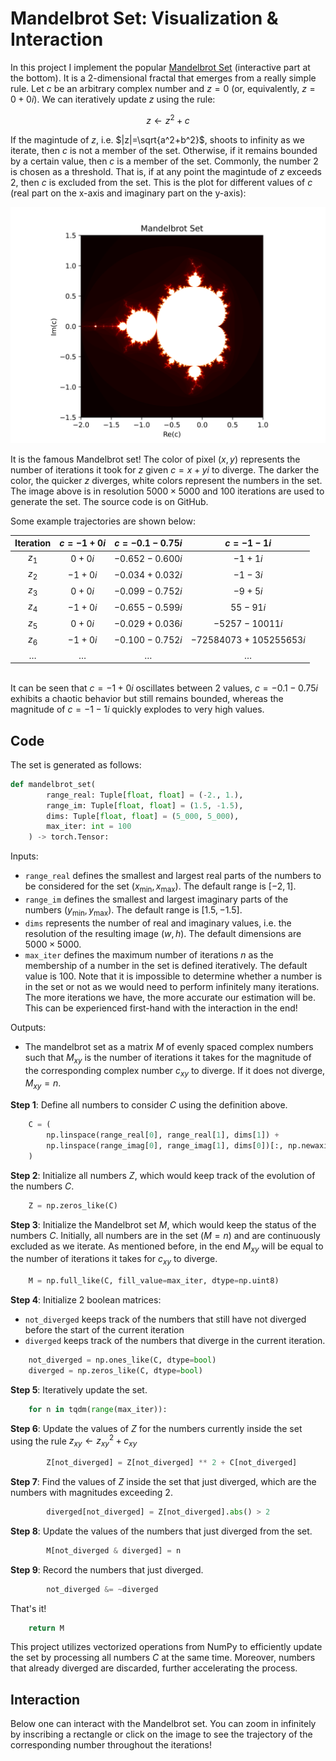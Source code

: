 # Mandelbrot Set: Visualization & Interaction

In this project I implement the popular [Mandelbrot Set](https://en.wikipedia.org/wiki/Mandelbrot_set) (interactive part at the bottom). It is a 2-dimensional fractal that emerges from a really simple rule. Let $c$ be an arbitrary complex number and $z=0$ (or, equivalently, $z=0+0i$). We can iteratively update $z$ using the rule:

$$
z\gets z^2+c
$$

If the magintude of $z$, i.e. $|z|=\sqrt{a^2+b^2}$, shoots to infinity as we iterate, then $c$ is not a member of the set. Otherwise, if it remains bounded by a certain value, then $c$ is a member of the set. Commonly, the number 2 is chosen as a threshold. That is, if at any point the magintude of $z$ exceeds 2, then $c$ is excluded from the set. This is the plot for different values of $c$ (real part on the x-axis and imaginary part on the y-axis):

![MandelbrotSetViz](../../assets/mandelbrot/image.png#mandelbrot_img)

It is the famous Mandelbrot set! The color of pixel $(x,y)$ represents the number of iterations it took for $z$ given $c=x+yi$ to diverge. The darker the color, the quicker $z$ diverges, white colors represent the numbers in the set. The image above is in resolution $5000\times5000$ and $100$ iterations are used to generate the set. The source code is on GitHub.

Some example trajectories are shown below:

| Iteration | $c=-1+0i$ | $c=-0.1-0.75i$ | $c=-1-1i$ |
|:---------:|:---------:|:--------------:|:---------:|
|   $z_1$   |  $0+0i$   |$-0.652-0.600i$ |$-1+1i$ |
|   $z_2$   |  $-1+0i$  |$-0.034+0.032i$ |$-1-3i$ |
|   $z_3$   |  $0+0i$   |$-0.099-0.752i$ |$-9+5i$ |
|   $z_4$   |  $-1+0i$  |$-0.655-0.599i$ |$55-91i$ |
|   $z_5$   |  $0+0i$   |$-0.029+0.036i$ |$-5257-10011i$ |
|   $z_6$   |  $-1+0i$  |$-0.100-0.752i$ |$-72584073+105255653i$ |
| $\ldots$  | $\ldots$  |    $\ldots$    |  $\ldots$  |

<br>It can be seen that $c=-1+0i$ oscillates between 2 values, $c=-0.1-0.75i$ exhibits a chaotic behavior but still remains bounded, whereas the magnitude of $c=-1-1i$ quickly explodes to very high values.

## Code

The set is generated as follows:

```python
def mandelbrot_set(
        range_real: Tuple[float, float] = (-2., 1.), 
        range_im: Tuple[float, float] = (1.5, -1.5), 
        dims: Tuple[float, float] = (5_000, 5_000), 
        max_iter: int = 100
    ) -> torch.Tensor:
```

Inputs:

- `range_real` defines the smallest and largest real parts of the numbers to be considered for the set $(x_{\min}, x_{\max})$. The default range is $[-2,1]$.
- `range_im` defines the smallest and largest imaginary parts of the numbers $(y_{\min}, y_{\max})$. The default range is $[1.5,-1.5]$.
- `dims` represents the number of real and imaginary values, i.e. the resolution of the resulting image $(w,h)$. The default dimensions are $5000\times 5000$.
- `max_iter` defines the maximum number of iterations $n$ as the membership of a number in the set is defined iteratively. The default value is $100$. Note that it is impossible to determine whether a number is in the set or not as we would need to perform infinitely many iterations. The more iterations we have, the more accurate our estimation will be. This can be experienced first-hand with the interaction in the end!

Outputs:

- The mandelbrot set as a matrix $M$ of evenly spaced complex numbers such that $M_{xy}$ is the number of iterations it takes for the magnitude of the corresponding complex number $c_{xy}$ to diverge. If it does not diverge, $M_{xy}=n$.

**Step 1**: Define all numbers to consider $C$ using the definition above.

```python
    C = (
        np.linspace(range_real[0], range_real[1], dims[1]) + 
        np.linspace(range_imag[0], range_imag[1], dims[0])[:, np.newaxis] * 1j
    )
```

**Step 2**: Initialize all numbers $Z$, which would keep track of the evolution of the numbers $C$.

```python
    Z = np.zeros_like(C)
```

**Step 3**: Initialize the Mandelbrot set $M$, which would keep the status of the numbers $C$. Initially, all numbers are in the set ($M=n$) and are continuously excluded as we iterate. As mentioned before, in the end $M_{xy}$ will be equal to the number of iterations it takes for $c_{xy}$ to diverge.

```python
    M = np.full_like(C, fill_value=max_iter, dtype=np.uint8)
```

**Step 4**: Initialize 2 boolean matrices:

- `not_diverged` keeps track of the numbers that still have not diverged before the start of the current iteration
- `diverged` keeps track of the numbers that diverge in the current iteration.

```python
    not_diverged = np.ones_like(C, dtype=bool)
    diverged = np.zeros_like(C, dtype=bool)
```

**Step 5**: Iteratively update the set.

```python
    for n in tqdm(range(max_iter)):
```

**Step 6**: Update the values of $Z$ for the numbers currently inside the set using the rule $z_{xy}\gets z_{xy}^2+c_{xy}$

```python
        Z[not_diverged] = Z[not_diverged] ** 2 + C[not_diverged]
```

**Step 7**: Find the values of $Z$ inside the set that just diverged, which are the numbers with magnitudes exceeding 2.

```python
        diverged[not_diverged] = Z[not_diverged].abs() > 2
```

**Step 8**: Update the values of the numbers that just diverged from the set.

```python
        M[not_diverged & diverged] = n
```

**Step 9**: Record the numbers that just diverged.

```python
        not_diverged &= ~diverged
```

That's it!

```python
    return M
```

This project utilizes vectorized operations from NumPy to efficiently update the set by processing all numbers $C$ at the same time. Moreover, numbers that already diverged are discarded, further accelerating the process.

## Interaction

Below one can interact with the Mandelbrot set. You can zoom in infinitely by inscribing a rectangle or click on the image to see the trajectory of the corresponding number throughout the iterations!
